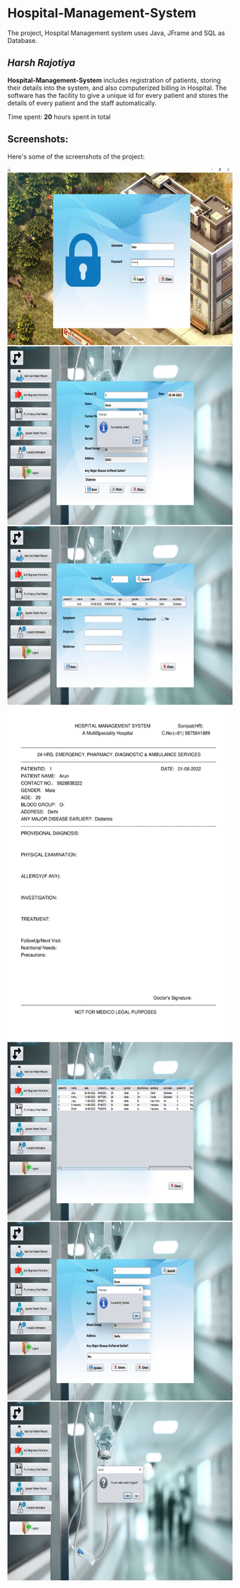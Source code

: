 # Hospital-Management-System
The project, Hospital Management system uses Java, JFrame and SQL as Database.

## *Harsh Rajotiya*

**Hospital-Management-System** includes registration of patients, storing their details into the system, and also computerized billing in Hospital. The software has the facility to give a unique id for every patient and stores the details of every patient and the staff automatically.

Time spent: **20** hours spent in total

## Screenshots:

Here's some of the screenshots of the project:

<img src='https://github.com/harsh-rajotiya/Hospital-Management-System/blob/main/Screenshot%20(493)%201.png' width="750" height="400"/>
<img src='https://github.com/harsh-rajotiya/Hospital-Management-System/blob/main/Screenshot%20(496).png' width="750" height="400"/>
<img src='https://github.com/harsh-rajotiya/Hospital-Management-System/blob/main/Screenshot%20(497).png' width="750" height="400"/>
<img src='https://github.com/harsh-rajotiya/Hospital-Management-System/blob/main/Screenshot(508).png' width="500" height="750"/>
<img src='https://github.com/harsh-rajotiya/Hospital-Management-System/blob/main/Screenshot%20(499).png' width="750" height="400"/>
<img src='https://github.com/harsh-rajotiya/Hospital-Management-System/blob/main/Screenshot%20(505).png' width="750" height="400"/>
<img src='https://github.com/harsh-rajotiya/Hospital-Management-System/blob/main/Screenshot%20(507).png' width="750" height="400"/>
